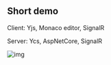 Short demo
-------

Client: Yjs, Monaco editor, SignalR

Server: Ycs, AspNetCore, SignalR

![img](https://github.com/yjs/ycs/blob/main/ycs.gif)
